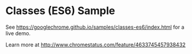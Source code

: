 Classes (ES6) Sample
===
See https://googlechrome.github.io/samples/classes-es6/index.html for a live demo.

Learn more at http://www.chromestatus.com/feature/4633745457938432